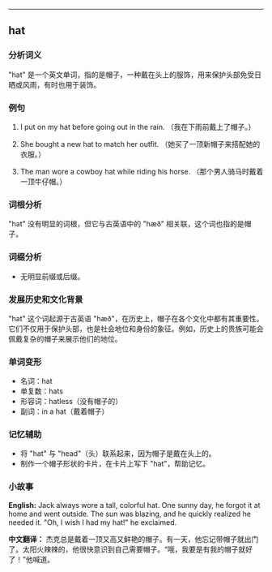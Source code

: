 
---------------
## hat
### 分析词义
"hat" 是一个英文单词，指的是帽子，一种戴在头上的服饰，用来保护头部免受日晒或风雨，有时也用于装饰。

### 例句
1. I put on my hat before going out in the rain.
   （我在下雨前戴上了帽子。）

2. She bought a new hat to match her outfit.
   （她买了一顶新帽子来搭配她的衣服。）

3. The man wore a cowboy hat while riding his horse.
   （那个男人骑马时戴着一顶牛仔帽。）

### 词根分析
"hat" 没有明显的词根，但它与古英语中的 "hæð" 相关联，这个词也指的是帽子。

### 词缀分析
- 无明显前缀或后缀。

### 发展历史和文化背景
"hat" 这个词起源于古英语 "hæð"，在历史上，帽子在各个文化中都有其重要性。它们不仅用于保护头部，也是社会地位和身份的象征。例如，历史上的贵族可能会佩戴复杂的帽子来展示他们的地位。

### 单词变形
- 名词：hat
- 单复数：hats
- 形容词：hatless（没有帽子的）
- 副词：in a hat（戴着帽子）

### 记忆辅助
- 将 "hat" 与 "head"（头）联系起来，因为帽子是戴在头上的。
- 制作一个帽子形状的卡片，在卡片上写下 "hat"，帮助记忆。

### 小故事
**English:**
Jack always wore a tall, colorful hat. One sunny day, he forgot it at home and went outside. The sun was blazing, and he quickly realized he needed it. "Oh, I wish I had my hat!" he exclaimed.

**中文翻译：**
杰克总是戴着一顶又高又鲜艳的帽子。有一天，他忘记带帽子就出门了。太阳火辣辣的，他很快意识到自己需要帽子。“哦，我要是有我的帽子就好了！”他喊道。

